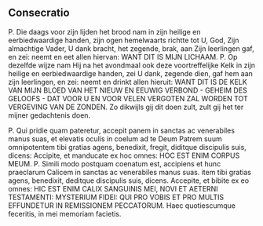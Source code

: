 ## Consecratio

P. Die daags voor zijn lijden het brood nam in zijn heilige en eerbiedwaardige handen, zijn ogen hemelwaarts richtte tot U, God, Zijn almachtige Vader, U dank bracht, het zegende, brak, aan Zijn leerlingen gaf, en zei: neemt en eet allen hiervan: WANT DIT IS MIJN LICHAAM. P. Op dezelfde wijze nam Hij na het avondmaal ook deze voortreffelijke Kelk in zijn heilige en eerbiedwaardige handen, zei U dank, zegende dien, gaf hem aan zijn leerlingen, en zei: neemt en drinkt allen hieruit: WANT DIT IS DE KELK VAN MIJN BLOED VAN HET NIEUW EN EEUWIG VERBOND - GEHEIM DES GELOOFS - DAT VOOR U EN VOOR VELEN VER­GOTEN ZAL WORDEN TOT VERGEVING VAN DE ZONDEN. Zo dikwijls gij dit doen zult, zult gij het ter mijner gedachtenis doen.

P. Qui pridie quam pateretur, accepit panem in sanctas ac venerabiles manus suas, et elevatis oculis in coelum ad te Deum Patrem suum omnipotentem tibi gratias agens, benedixit, fregit, diditque discipulis suis, dicens: Accipite, et manducate ex hoc omnes: HOC EST ENIM CORPUS MEUM. P. Simili modo postquam coenatum est, accipiens et hunc praeclarum Calicem in sanctas ac venerabiles manus suas. item tibi gratias agens, benedixit, deditque discipulis suis, dicens. Accepite, et bibite ex eo omnes: HIC EST ENIM CALIX SANGUINIS MEI, NOVI ET AETERNI TESTAMENTI: MYSTERIUM FIDEI: QUI PRO VOBIS ET PRO MULTIS EFFUNDETUR IN REMISSIONEM PECCATORUM. Haec quotiescumque feceritis, in mei memoriam facietis.

